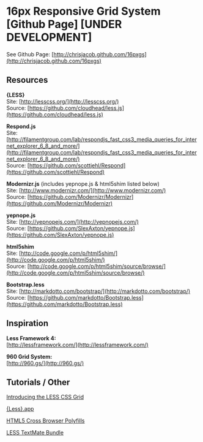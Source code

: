 # 16px Responsive Grid System [Github Page] [UNDER DEVELOPMENT]

See Github Page:
[http://chrisjacob.github.com/16pxgs](http://chrisjacob.github.com/16pxgs)


## Resources

**{LESS}**    
Site: [http://lesscss.org/](http://lesscss.org/)    
Source: [https://github.com/cloudhead/less.js](https://github.com/cloudhead/less.js)    

**Respond.js**    
Site: [http://filamentgroup.com/lab/respondjs_fast_css3_media_queries_for_internet_explorer_6_8_and_more/](http://filamentgroup.com/lab/respondjs_fast_css3_media_queries_for_internet_explorer_6_8_and_more/)    
Source: [https://github.com/scottjehl/Respond](https://github.com/scottjehl/Respond)    

**Modernizr.js** (includes yepnope.js & html5shim listed below)    
Site: [http://www.modernizr.com/](http://www.modernizr.com/)    
Source: [https://github.com/Modernizr/Modernizr](https://github.com/Modernizr/Modernizr)    

**yepnope.js**    
Site: [http://yepnopejs.com/](http://yepnopejs.com/)    
Source: [https://github.com/SlexAxton/yepnope.js](https://github.com/SlexAxton/yepnope.js)    

**html5shim**    
Site: [http://code.google.com/p/html5shim/](http://code.google.com/p/html5shim/)    
Source: [http://code.google.com/p/html5shim/source/browse/](http://code.google.com/p/html5shim/source/browse/)    

**Bootstrap.less**    
Site: [http://markdotto.com/bootstrap/](http://markdotto.com/bootstrap/)     
Source: [https://github.com/markdotto/Bootstrap.less](https://github.com/markdotto/Bootstrap.less)    


## Inspiration

**Less Framework 4:**    
[http://lessframework.com/](http://lessframework.com/)    

**960 Grid System:**    
[http://960.gs/](http://960.gs/)    


## Tutorials / Other

[Introducing the LESS CSS Grid](http://designshack.co.uk/articles/css/introducing-the-less-css-grid)

[{Less}.app](http://incident57.com/less/)

[HTML5 Cross Browser Polyfills](https://github.com/Modernizr/Modernizr/wiki/HTML5-Cross-browser-Polyfills)

[LESS TextMate Bundle](https://github.com/appden/less.tmbundle)

